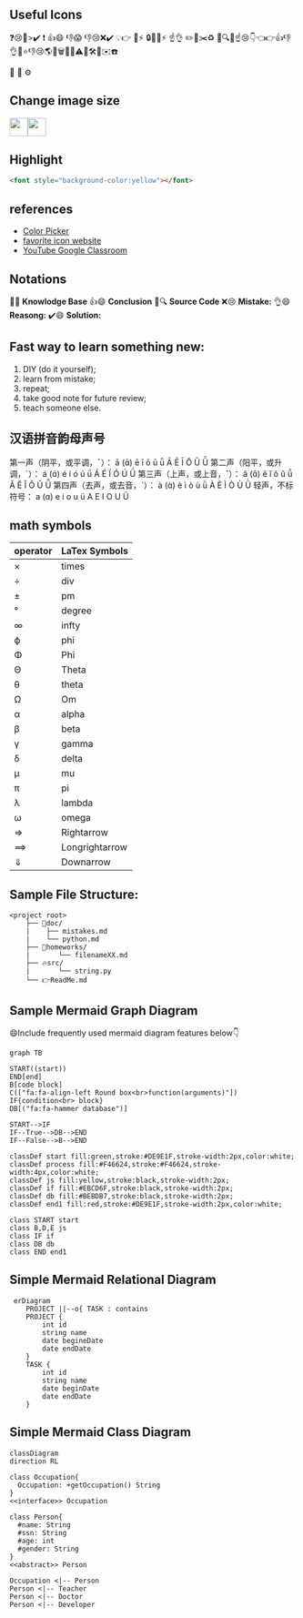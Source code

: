 ## Useful Icons

❓😢📌>✔️ ❗️ 👍😄 👎😱 👎😢❌✔️ 💡👉 🔔⚡️ 🔒🔑🔥⚡️ ☝️👌
✏️📄✂️♻️
📝🔍🔨☝️😢👇👈👉👍👎👌👊⭐️👎😢🌎💾🗑🐛📒⚠️📐🛠🎯✉️☎️

:hammer:
:department_store:
:gear:

## Change image size
<img src="images/bug.png" width="32"/><img src="images/waiting.gif" width="32">
[](images/bug.png) [](images/waiting.gif)

## Highlight

```md
<font style="background-color:yellow"></font>
```
## references
* [Color Picker](https://www.webfx.com/web-design/color-picker/)
* [favorite icon website](https://www.webfx.com/tools/emoji-cheat-sheet/)
* [YouTube Google Classroom](https://www.youtube.com/watch?v=5yoKprcfHR8&t=1509s)

## Notations
🔑💡 **Knowlodge Base**
👍😄 **Conclusion**
📝🔍 **Source Code**
❌😢 **Mistake:**
👌😄 **Reasong:**
✔️😄 **Solution:**

## Fast way to learn something new:
  1. DIY (do it yourself);
  2. learn from mistake;
  3. repeat;
  4. take good note for future review;
  5. teach someone else.

## 汉语拼音韵母声号
第一声（阴平，或平调，¯）：
ā (ɑ̄) ē ī ō ū ǖ Ā Ē Ī Ō Ū Ǖ
第二声（阳平，或升调，ˊ）：
á (ɑ́) é í ó ú ǘ Á É Í Ó Ú Ǘ
第三声（上声，或上音，ˇ）：
ǎ (ɑ̌) ě ǐ ǒ ǔ ǚ Ǎ Ě Ǐ Ǒ Ǔ Ǚ
第四声（去声，或去音，ˋ）：
à (ɑ̀) è ì ò ù ǜ À È Ì Ò Ù Ǜ
轻声，不标符号：
a (ɑ) e i o u ü A E I O U Ü

## math symbols
|operator | LaTex Symbols |
|---------|---------------|
× | times
÷ | div
± | pm
° | degree
∞ | infty
ϕ | phi
Φ | Phi
Θ | Theta
θ | theta
Ω | Om
α | alpha
β | beta
γ | gamma
δ | delta
μ | mu
π | pi
λ | lambda
ω | omega
⇒ | Rightarrow
⟹| Longrightarrow
⇓ | Downarrow


## Sample File Structure:

```output
<project root>
    ├── 📝doc/
    |    ├── mistakes.md 
    |    └── python.md 
    ├── 🔨homeworks/
    |       └── filenameXX.md
    ├── 🔥src/
    |       └── string.py
    └── 👉ReadMe.md
```

## Sample Mermaid Graph Diagram

😄Include frequently used mermaid diagram features below👇

```mermaid
graph TB

START((start))
END[end]
B[code block]
C(["fa:fa-align-left Round box<br>function(arguments)"])
IF{condition<br> block}
DB[("fa:fa-hammer database")]

START-->IF
IF--True-->DB-->END
IF--False-->B-->END

classDef start fill:green,stroke:#DE9E1F,stroke-width:2px,color:white;
classDef process fill:#F46624,stroke:#F46624,stroke-width:4px,color:white;
classDef js fill:yellow,stroke:black,stroke-width:2px;
classDef if fill:#EBCD6F,stroke:black,stroke-width:2px;
classDef db fill:#BEBDB7,stroke:black,stroke-width:2px;
classDef end1 fill:red,stroke:#DE9E1F,stroke-width:2px,color:white;

class START start
class B,D,E js
class IF if
class DB db
class END end1
```

## Simple Mermaid Relational Diagram

```mermaid
 erDiagram
    PROJECT ||--o{ TASK : contains
    PROJECT {
        int id
        string name
        date begineDate
        date endDate
    }
    TASK {
        int id
        string name
        date beginDate
        date endDate
    }
```

## Simple Mermaid Class Diagram

```mermaid
classDiagram
direction RL

class Occupation{
  Occupation: +getOccupation() String
}
<<interface>> Occupation

class Person{
  #name: String
  #ssn: String
  #age: int
  #gender: String
}
<<abstract>> Person

Occupation <|-- Person
Person <|-- Teacher
Person <|-- Doctor
Person <|-- Developer
```